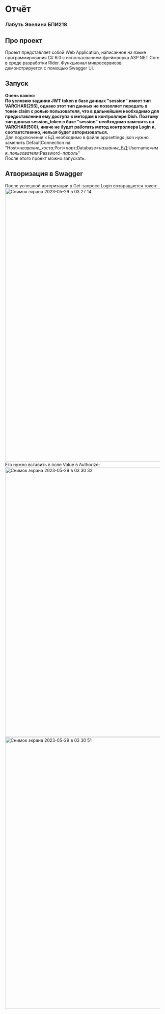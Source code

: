 # Отчёт
### Лабуть Эвелина БПИ218
## Про проект 
Проект представляет собой Web Application, написанное на языке программирования С# 6.0 с использованием фреймворка ASP.NET Core в среде разработки Rider.
Функционал микросервисов демонстрируется с помощью Swagger UI.
## Запуск 
**Очень важно:  
По условию задания JWT token в базе данных "session" имеет тип VARCHAR(255), однако этот тип данных не позволяет передать в токен claim  с ролью пользователя, что в дальнейшем необходимо для предоставления ему доступа к методам в контроллере Dish. Поэтому тип данных   session_token в базе "session" необходимо заменить на VARCHAR(500), иначе не будет работать метод контроллера Login и, соответственно,   нельзя будет авторизоваться.**  
Для подключения к БД необходимо в файле appsettings.json нужно заменить DefaultConnection на   "Host=*название_хоста*;Port=*порт*;Database=*название_БД*;Username=*имя_пользователя*;Password=*пароль*"  
После этого проект можно запускать.
## Атворизация в Swagger
После успешной авторизации в Get-запросе Login возвращается токен:
<img width="888" alt="Снимок экрана 2023-05-29 в 03 27 14" src="https://github.com/evelyn-lab/Restaurant_microservices/assets/86932751/acbcb9d4-48a1-47de-af2a-19626eb7ced8">  
Его нужно вставить в поле Value в Authorize:
<img width="876" alt="Снимок экрана 2023-05-29 в 03 30 32" src="https://github.com/evelyn-lab/Restaurant_microservices/assets/86932751/f24c6d29-80a9-40b9-97af-a1e01bf67df3"> 
<img width="882" alt="Снимок экрана 2023-05-29 в 03 30 51" src="https://github.com/evelyn-lab/Restaurant_microservices/assets/86932751/bfc530a6-50fa-4e3a-97bd-158dfe02ce8c">
